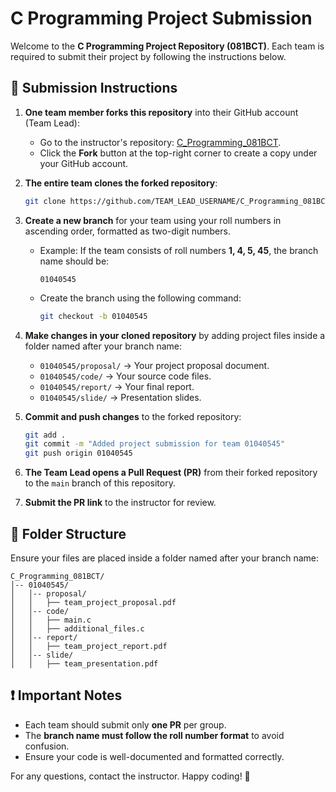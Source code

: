 # C Programming Project Submission

Welcome to the **C Programming Project Repository (081BCT)**. Each team is required to submit their project by following the instructions below.

## 📌 Submission Instructions

1. **One team member forks this repository** into their GitHub account (Team Lead):
   - Go to the instructor's repository: [C_Programming_081BCT](https://github.com/prajwolpakka/C_Programming_081BCT).
   - Click the **Fork** button at the top-right corner to create a copy under your GitHub account.

2. **The entire team clones the forked repository**:
   ```bash
   git clone https://github.com/TEAM_LEAD_USERNAME/C_Programming_081BCT.git
   ```

3. **Create a new branch** for your team using your roll numbers in ascending order, formatted as two-digit numbers.  
   - Example: If the team consists of roll numbers **1, 4, 5, 45**, the branch name should be:
     ```
     01040545
     ```
   - Create the branch using the following command:
     ```bash
     git checkout -b 01040545
     ```

4. **Make changes in your cloned repository** by adding project files inside a folder named after your branch name:
   - `01040545/proposal/` → Your project proposal document.
   - `01040545/code/` → Your source code files.
   - `01040545/report/` → Your final report.
   - `01040545/slide/` → Presentation slides.

5. **Commit and push changes** to the forked repository:
   ```bash
   git add .
   git commit -m "Added project submission for team 01040545"
   git push origin 01040545
   ```

6. **The Team Lead opens a Pull Request (PR)** from their forked repository to the `main` branch of this repository.
7. **Submit the PR link** to the instructor for review.

## 📂 Folder Structure
Ensure your files are placed inside a folder named after your branch name:
```
C_Programming_081BCT/
│-- 01040545/
│   │-- proposal/
│   │   ├── team_project_proposal.pdf
│   │-- code/
│   │   ├── main.c
│   │   ├── additional_files.c
│   │-- report/
│   │   ├── team_project_report.pdf
│   │-- slide/
│   │   ├── team_presentation.pdf
```

## ❗ Important Notes
- Each team should submit only **one PR** per group.
- The **branch name must follow the roll number format** to avoid confusion.
- Ensure your code is well-documented and formatted correctly.

For any questions, contact the instructor. Happy coding! 🚀
